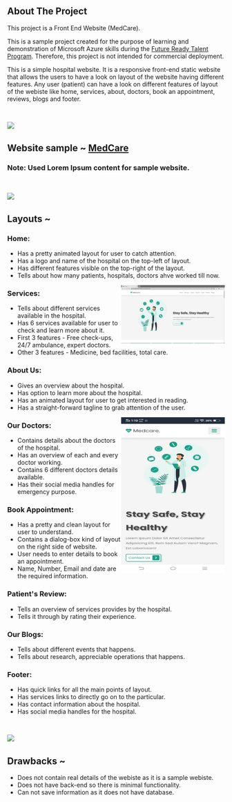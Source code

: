 
## About The Project

<div>
  <p>
    This project is a Front End Website (MedCare).
  </p>
</div>

This is a sample project created for the purpose of learning and demonstration of Microsoft Azure skills during the
<a href="https://futurereadytalent.in/" target="_blank">Future Ready Talent Program</a>.
Therefore, this project is not intended for commercial deployment.

This is a simple hospital website. It is a responsive front-end static website that allows the users to have a look on layout of the website having different features.
Any user (patient) can have a look on different features of layout of the webiste like home, services, about, doctors, book an appointment, reviews, blogs and footer.

<br />

![](https://i.imgur.com/waxVImv.png)

## Website sample ~ <a href="https://nice-plant-085155400.azurestaticapps.net/" target="_blank">MedCare</a>

### Note: Used Lorem Ipsum content for sample website.

<br /> 

![](https://i.imgur.com/waxVImv.png)

## Layouts ~

### Home:

- Has a pretty animated layout for user to catch attention.
- Has a logo and name of the hospital on the top-left of layout.
- Has different features visible on the top-right of the layout.
- Tells about how many patients, hospitals, doctors ahve worked till now.

<div>
  <a href="https://github.com/sansjha4900/web-for-azure/blob/c103e408200570e8492d6d2597f878310aa4d081/Screenshot%20(337).png">
    <img align="right" width="240px"  src="https://github.com/sansjha4900/web-for-azure/blob/c103e408200570e8492d6d2597f878310aa4d081/Screenshot%20(337).png">
  </a>
</div>

### Services:

- Tells about different services available in the hospital.
- Has 6 services available for user to check and learn more about it.
- First 3 features - Free check-ups, 24/7 ambulance, expert doctors.
- Other 3 features - Medicine, bed facilities, total care.

### About Us:

- Gives an overview about the hospital.
- Has option to learn more about the hospital.
- Has an animated layout for user to get interested in reading.
- Has a straight-forward tagline to grab attention of the user.

<div>
  <a href="https://github.com/sansjha4900/web-for-azure/blob/c103e408200570e8492d6d2597f878310aa4d081/Screenshot%20(338).jpg">
    <img align="right" width="240px" height="360px" src="https://github.com/sansjha4900/web-for-azure/blob/c103e408200570e8492d6d2597f878310aa4d081/Screenshot%20(338).jpg">
  </a>
</div>

### Our Doctors:

- Contains details about the doctors of the hospital.
- Has an overview of each and every doctor working.
- Contains 6 different doctors details available.
- Has their social media handles for emergency purpose.

### Book Appointment:

- Has a pretty and clean layout for user to understand.
- Contains a dialog-box kind of layout on the right side of website.
- User needs to enter details to book an appointment.
- Name, Number, Email and date are the required information.

### Patient's Review:

- Tells an overview of services provides by the hospital.
- Tells it through by rating their experience.

### Our Blogs:

- Tells about different events that happens.
- Tells about research, appreciable operations that happens.

### Footer:

- Has quick links for all the main points of layout.
- Has services links to directly go on to the particular.
- Has contact information about the hospital.
- Has social media handles for the hospital.

<br />

![](https://i.imgur.com/waxVImv.png)

## Drawbacks ~

- Does not contain real details of the webiste as it is a sample webiste.
- Does not have back-end so there is minimal functionality.
- Can not save information as it does not have database.
